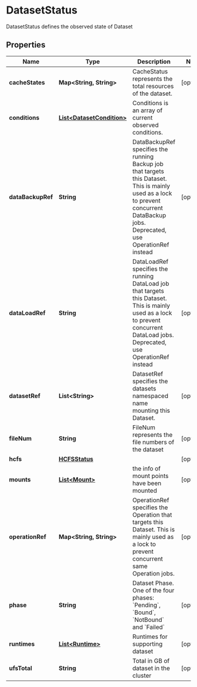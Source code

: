 

# DatasetStatus

DatasetStatus defines the observed state of Dataset
## Properties

Name | Type | Description | Notes
------------ | ------------- | ------------- | -------------
**cacheStates** | **Map&lt;String, String&gt;** | CacheStatus represents the total resources of the dataset. |  [optional]
**conditions** | [**List&lt;DatasetCondition&gt;**](DatasetCondition.md) | Conditions is an array of current observed conditions. | 
**dataBackupRef** | **String** | DataBackupRef specifies the running Backup job that targets this Dataset. This is mainly used as a lock to prevent concurrent DataBackup jobs. Deprecated, use OperationRef instead |  [optional]
**dataLoadRef** | **String** | DataLoadRef specifies the running DataLoad job that targets this Dataset. This is mainly used as a lock to prevent concurrent DataLoad jobs. Deprecated, use OperationRef instead |  [optional]
**datasetRef** | **List&lt;String&gt;** | DatasetRef specifies the datasets namespaced name mounting this Dataset. |  [optional]
**fileNum** | **String** | FileNum represents the file numbers of the dataset |  [optional]
**hcfs** | [**HCFSStatus**](HCFSStatus.md) |  |  [optional]
**mounts** | [**List&lt;Mount&gt;**](Mount.md) | the info of mount points have been mounted |  [optional]
**operationRef** | **Map&lt;String, String&gt;** | OperationRef specifies the Operation that targets this Dataset. This is mainly used as a lock to prevent concurrent same Operation jobs. |  [optional]
**phase** | **String** | Dataset Phase. One of the four phases: &#x60;Pending&#x60;, &#x60;Bound&#x60;, &#x60;NotBound&#x60; and &#x60;Failed&#x60; |  [optional]
**runtimes** | [**List&lt;Runtime&gt;**](Runtime.md) | Runtimes for supporting dataset |  [optional]
**ufsTotal** | **String** | Total in GB of dataset in the cluster |  [optional]




